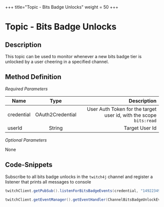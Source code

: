 +++
title="Topic - Bits Badge Unlocks"
weight = 50
+++

# Topic - Bits Badge Unlocks

## Description

This topic can be used to monitor whenever a new bits badge tier is unlocked by a user cheering in a specified channel.

## Method Definition

*Required Parameters*

| Name          | Type      | Description  |
| ------------- |:---------:| -----------------:|
| credential | OAuth2Credential | User Auth Token for the target user id, with the scope `bits:read` |
| userId | String | Target User Id |

*Optional Parameters*

None

## Code-Snippets

Subscribe to all bits badge unlocks in the `twitch4j` channel and register a listener that prints all messages to console

```java
twitchClient.getPubSub().listenForBitsBadgeEvents(credential, "149223493");

twitchClient.getEventManager().getEventHandler(ChannelBitsBadgeUnlockEvent.class).onEvent(ChannelSubscribeEvent.class, System.out::println);
```
